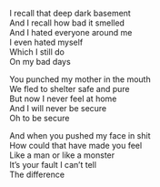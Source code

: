 I recall that deep dark basement  
And I recall how bad it smelled  
And I hated everyone around me  
I even hated myself  
Which I still do  
On my bad days

You punched my mother in the mouth  
We fled to shelter safe and pure  
But now I never feel at home  
And I will never be secure  
Oh to be secure

And when you pushed my face in shit  
How could that have made you feel  
Like a man or like a monster  
It’s your fault I can’t tell  
The difference